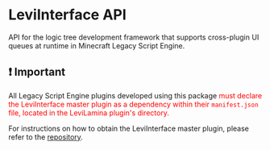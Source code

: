 # LeviInterface API

API for the logic tree development framework that supports cross-plugin UI queues at runtime in Minecraft Legacy Script Engine.

## ❗ Important

All Legacy Script Engine plugins developed using this package <font color="red">must declare the LeviInterface master plugin as a dependency within their `manifest.json` file, located in the LeviLamina plugin's directory.</font> 

For instructions on how to obtain the LeviInterface master plugin, please refer to the [repository](https://github.com/leoweyr/LeviInterface).
